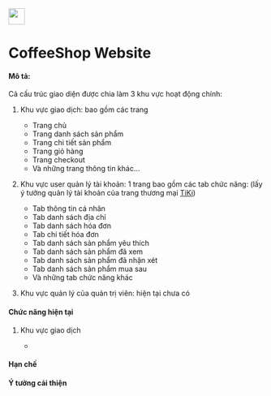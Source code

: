 <img src="https://res.cloudinary.com/doem0ysxl/image/upload/v1611851624/BaristaCoffee/logo/logo-1_pkd9hg.png" style="height: 32px"/>

# CoffeeShop Website

#### <i class="fa fa-gear fa-spin fa-1x" style="color: firebrick"></i> Mô tả:
Cả cấu trúc giao diện được chia làm 3 khu vực hoạt động chính: 
1. Khu vực giao dịch: bao gồm các trang
   
   - Trang chủ 
   - Trang danh sách sản phẩm
   - Trang chi tiết sản phẩm
   - Trang giỏ hàng
   - Trang checkout
   - Và những trang thông tin khác...
   
2. Khu vực user quản lý tài khoản: 1 trang bao gồm các tab chức năng: (lấy ý tưởng quản lý tài khoản của trang thương mại [TiKi](https://tiki.vn/))
    
    - Tab thông tin cá nhân
    - Tab danh sách địa chỉ
    - Tab danh sách hóa đơn
    - Tab chi tiết hóa đơn
    - Tab danh sách sản phẩm yêu thích
    - Tab danh sách sản phẩm đã xem
    - Tab danh sách sản phẩm đã nhận xét
    - Tab danh sách sản phẩm mua sau
    - Và những tab chức năng khác
    
3. Khu vực quản lý của quản trị viên: hiện tại chưa có

#### <i class="fa fa-gear fa-spin fa-1x" style="color: firebrick"></i> Chức năng hiện tại

1. Khu vực giao dịch

    - 

#### <i class="fa fa-gear fa-spin fa-1x" style="color: firebrick"></i> Hạn chế

#### <i class="fa fa-gear fa-spin fa-1x" style="color: firebrick"></i> Ý tưởng cải thiện
